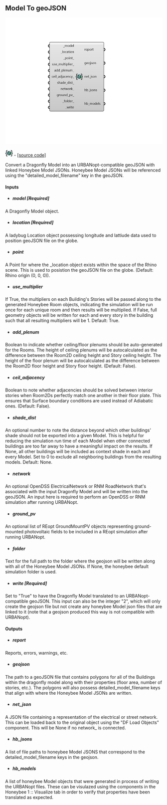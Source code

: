 ## Model To geoJSON

![](../../images/components/Model_To_geoJSON.png)

![](../../images/icons/Model_To_geoJSON.png) - [[source code]](https://github.com/ladybug-tools/dragonfly-grasshopper/blob/master/dragonfly_grasshopper/src//DF%20Model%20To%20geoJSON.py)


Convert a Dragonfly Model into an URBANopt-compatible geoJSON with linked Honeybee Model JSONs. Honeybee Model JSONs will be referenced using the "detailed_model_filename" key in the geoJSON. 



#### Inputs
* ##### model [Required]
A Dragonfly Model object. 
* ##### location [Required]
A ladybug Location object possessing longitude and lattiude data used to position geoJSON file on the globe. 
* ##### point 
A Point for where the _location object exists within the space of the Rhino scene. This is used to posistion the geoJSON file on the globe. (Default: Rhino origin (0, 0, 0)). 
* ##### use_multiplier 
If True, the multipliers on each Building's Stories will be passed along to the generated Honeybee Room objects, indicating the simulation will be run once for each unique room and then results will be multiplied. If False, full geometry objects will be written for each and every story in the building such that all resulting multipliers will be 1. Default: True. 
* ##### add_plenum 
Boolean to indicate whether ceiling/floor plenums should be auto-generated for the Rooms. The height of ceiling plenums will be autocalculated as the difference between the Room2D ceiling height and Story ceiling height. The height of the floor plenum will be autocalculated as the difference between the Room2D floor height and Story floor height. (Default: False). 
* ##### ceil_adjacency 
Boolean to note whether adjacencies should be solved between interior stories when Room2Ds perfectly match one another in their floor plate. This ensures that Surface boundary conditions are used instead of Adiabatic ones. (Default: False). 
* ##### shade_dist 
An optional number to note the distance beyond which other buildings' shade should not be exported into a given Model. This is helpful for reducing the simulation run time of each Model when other connected buildings are too far away to have a meaningful impact on the results. If None, all other buildings will be included as context shade in each and every Model. Set to 0 to exclude all neighboring buildings from the resulting models. Default: None. 
* ##### network 
An optional OpenDSS ElectricalNetwork or RNM RoadNetwork that's associated with the input Dragonfly Model and will be written into the geoJSON. An input here is required to perform an OpenDSS or RNM simulation after running URBANopt. 
* ##### ground_pv 
An optional list of REopt GroundMountPV objects representing ground-mounted photovoltaic fields to be included in a REopt simulation after running URBANopt. 
* ##### folder 
Text for the full path to the folder where the geojson will be written along with all of the Honeybee Model JSONs. If None, the honeybee default simulation folder is used. 
* ##### write [Required]
Set to "True" to have the Dragonfly Model translated to an URBANopt-compatible geoJSON. This input can also be the integer "2", which will only create the geojson file but not create any honeybee Model json files that are linked to it (note that a geojson produced this way is not compatible with URBANopt). 

#### Outputs
* ##### report
Reports, errors, warnings, etc. 
* ##### geojson
The path to a geoJSON file that contains polygons for all of the Buildings within the dragonfly model along with their properties (floor area, number of stories, etc.). The polygons will also possess detailed_model_filename keys that align with where the Honeybee Model JSONs are written. 
* ##### net_json
A JSON file containing a representation of the electrical or street network. This can be loaded back to the original object using the "DF Load Objects" component. This will be None if no network_ is connected. 
* ##### hb_jsons
A list of file paths to honeybee Model JSONS that correspond to the detailed_model_filename keys in the geojson. 
* ##### hb_models
A list of honeybee Model objects that were generated in process of writing the URBANopt files. These can be visulazed using the components in the Honeybee 1 :: Visualize tab in order to verify that properties have been translated as expected. 